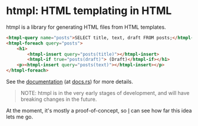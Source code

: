 # htmpl: HTML templating in HTML

htmpl is a library for generating HTML files from HTML templates.

```html
<htmpl-query name="posts">SELECT title, text, draft FROM posts;</htmpl-query>
<htmpl-foreach query="posts">
    <h1>
        <htmpl-insert query="posts(title)"></htmpl-insert>
        <htmpl-if true="posts(draft)"> (Draft)</htmpl-if></h1>
    <p><htmpl-insert query="posts(text)"></htmpl-insert></p>
</htmpl-foreach>
```

See the [documentation](src/lib.md) (at [docs.rs](https://docs.rs/htmpl)) for more details.

> NOTE: htmpl is in the very early stages of development,
> and will have breaking changes in the future.

At the moment, it's mostly a proof-of-concept,
so [I](https://cceckman.com) can see how far this idea lets me go.

